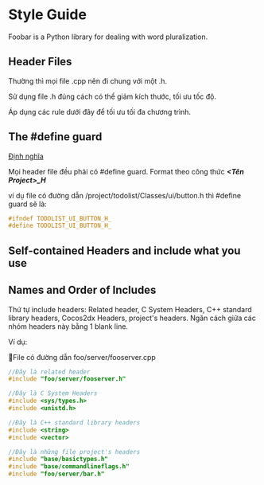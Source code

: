 # Style Guide

Foobar is a Python library for dealing with word pluralization.

## Header Files

Thường thì mọi file .cpp nên đi chung với một .h.

Sử dụng file .h đúng cách có thể giảm kích thước, tối ưu tốc độ.

Áp dụng các rule dưới đây để tối ưu tối đa chương trình.

## The #define guard

[Định nghĩa](https://en.wikipedia.org/wiki/Include_guard)

Mọi header file đều phải có #define guard. Format theo công thức **_<Tên Project>_<Path>_<File>\_H_**

ví dụ file có đường dẫn /project/todolist/Classes/ui/button.h thì #define guard sẽ là:

```C++
#ifndef TODOLIST_UI_BUTTON_H_
#define TODOLIST_UI_BUTTON_H_
```

## Self-contained Headers and include what you use

## Names and Order of Includes

Thứ tự include headers: Related header, C System Headers, C++ standard library headers, Cocos2dx Headers, project's headers. Ngăn cách giữa các nhóm headers này bằng 1 blank line.

Ví dụ:

File có đường dẫn foo/server/fooserver.cpp

```C++
//Đây là related header
#include "foo/server/fooserver.h"

//Đây là C System Headers
#include <sys/types.h>
#include <unistd.h>

//Đây là C++ standard library headers
#include <string>
#include <vector>

//Đây là những file project's headers
#include "base/basictypes.h"
#include "base/commandlineflags.h"
#include "foo/server/bar.h"
```

